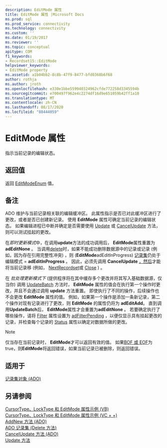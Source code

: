```yaml
---
description: EditMode 属性
title: EditMode 属性 |Microsoft Docs
ms.prod: sql
ms.prod_service: connectivity
ms.technology: connectivity
ms.custom: ''
ms.date: 01/19/2017
ms.reviewer: ''
ms.topic: conceptual
apitype: COM
f1_keywords:
- Recordset15::EditMode
helpviewer_keywords:
- EditMode property
ms.assetid: a1b04bb2-8c8b-47f9-8477-bfd0368b6f68
author: rothja
ms.author: jroth
ms.openlocfilehash: e330e1bbe559940324962cfde772258d3345594b
ms.sourcegitcommit: e700497f962e4c2274df16d9e651059b42ff1a10
ms.translationtype: MT
ms.contentlocale: zh-CN
ms.lasthandoff: 08/17/2020
ms.locfileid: "88444059"
---
```

# <a name="editmode-property"></a>EditMode 属性
指示当前记录的编辑状态。  
  
## <a name="return-value"></a>返回值  
 返回 [EditModeEnum](../../../ado/reference/ado-api/editmodeenum.md) 值。  
  
## <a name="remarks"></a>备注  
 ADO 维护与当前记录相关联的编辑缓冲区。 此属性指示是否已对此缓冲区进行了更改，或者是否已创建新记录。 使用 **EditMode** 属性可确定当前记录的编辑状态。 如果编辑进程已中断并确定是否需要使用 [Update](../../../ado/reference/ado-api/update-method.md) 或 [CancelUpdate](../../../ado/reference/ado-api/cancelupdate-method-ado.md) 方法，则可以测试挂起的更改。  
  
 在*即时更新模式*中，在调用**update**方法的成功调用后， **EditMode**属性重置为**adEditNone** 。 当调用[delete](../../../ado/reference/ado-api/delete-method-ado-recordset.md)时，如果不能成功删除数据源中的记录或记录 (例如，因为存在引用完整性冲突) ，则 (**EditMode**adEditInProgress) [记录集](../../../ado/reference/ado-api/recordset-object-ado.md)仍处于编辑模式  =  **adEditInProgress** 。 因此，必须先调用 **CancelUpdate** [，然后](../../../ado/reference/ado-api/move-method-ado.md)才能将当前记录移 (例如， [NextRecordset](../../../ado/reference/ado-api/nextrecordset-method-ado.md)或 [Close](../../../ado/reference/ado-api/close-method-ado.md) ) 。  
  
 在 *批处理更新模式下* (提供程序将在其中缓存多个更改并将其写入基础数据源，仅当你) 调用 [UpdateBatch](../../../ado/reference/ado-api/updatebatch-method.md) 方法时， **EditMode** 属性的值会在执行第一个操作时更改，并且不会通过调用 **update** 方法重置。 即使执行了不同的操作，后续操作也不会更改 **EditMode** 属性的值。 例如，如果第一个操作是添加一条新记录，第二个操作对现有记录进行了更改，则 **EditMode** 的属性仍将为 **adEditAdd**。 直到调用**UpdateBatch**后， **EditMode**属性才会重置为**adEditNone** 。 若要确定执行了哪些操作，请将 [Filter](../../../ado/reference/ado-api/filter-property.md) 属性设置为 [adFilterPending](../../../ado/reference/ado-api/filtergroupenum.md) ，以便仅显示具有挂起更改的记录，并检查每个记录的 [Status](../../../ado/reference/ado-api/status-property-ado-recordset.md) 属性以确定对数据所做的更改。  
  
> [!NOTE]
>  仅当存在当前记录时， **EditMode**才可以返回有效的值。 如果[BOF 或 EOF](../../../ado/reference/ado-api/bof-eof-properties-ado.md)为 true，则**EditMode**将返回错误，如果当前记录已被删除，则返回错误。  
  
## <a name="applies-to"></a>适用于  
 [记录集对象 (ADO)](../../../ado/reference/ado-api/recordset-object-ado.md)  
  
## <a name="see-also"></a>另请参阅  
 [CursorType、LockType 和 EditMode 属性示例 (VB) ](../../../ado/reference/ado-api/cursortype-locktype-and-editmode-properties-example-vb.md)   
 [CursorType、LockType 和 EditMode 属性示例 (VC + +) ](../../../ado/reference/ado-api/cursortype-locktype-and-editmode-properties-example-vc.md)   
 [AddNew 方法 (ADO) ](../../../ado/reference/ado-api/addnew-method-ado.md)   
 [ADO 记录集 (Delete 方法) ](../../../ado/reference/ado-api/delete-method-ado-recordset.md)   
 [CancelUpdate 方法 (ADO) ](../../../ado/reference/ado-api/cancelupdate-method-ado.md)   
 [Update 方法](../../../ado/reference/ado-api/update-method.md)
